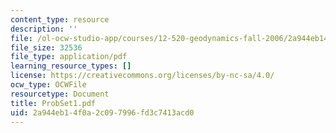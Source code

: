 ```yaml
---
content_type: resource
description: ''
file: /ol-ocw-studio-app/courses/12-520-geodynamics-fall-2006/2a944eb14f0a2c097996fd3c7413acd0_ProbSet1.pdf
file_size: 32536
file_type: application/pdf
learning_resource_types: []
license: https://creativecommons.org/licenses/by-nc-sa/4.0/
ocw_type: OCWFile
resourcetype: Document
title: ProbSet1.pdf
uid: 2a944eb1-4f0a-2c09-7996-fd3c7413acd0
---
```

